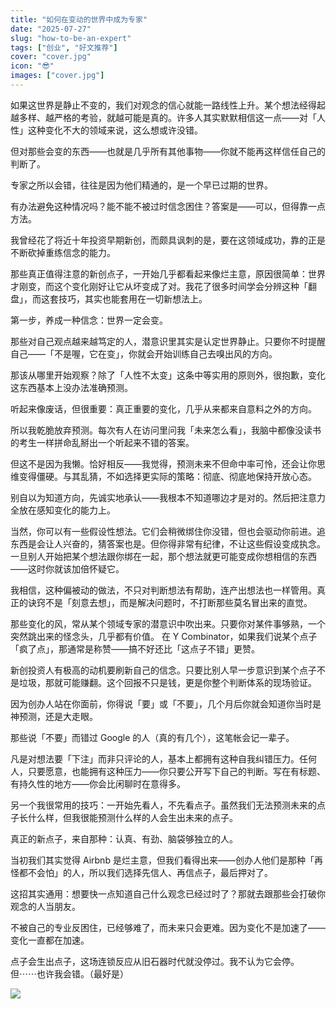 ```yaml
---
title: "如何在变动的世界中成为专家"
date: "2025-07-27"
slug: "how-to-be-an-expert"
tags: ["创业", "好文推荐"]
cover: "cover.jpg"
icon: "😎"
images: ["cover.jpg"]
---
```

如果这世界是静止不变的，我们对观念的信心就能一路线性上升。某个想法经得起越多样、越严格的考验，就越可能是真的。许多人其实默默相信这一点——对「人性」这种变化不大的领域来说，这么想或许没错。



但对那些会变的东西——也就是几乎所有其他事物——你就不能再这样信任自己的判断了。



专家之所以会错，往往是因为他们精通的，是一个早已过期的世界。



有办法避免这种情况吗？能不能不被过时信念困住？答案是——可以，但得靠一点方法。



我曾经花了将近十年投资早期新创，而颇具讽刺的是，要在这领域成功，靠的正是不断砍掉重练信念的能力。



那些真正值得注意的新创点子，一开始几乎都看起来像烂主意，原因很简单：世界才刚变，而这个变化刚好让它从坏变成了对。我花了很多时间学会分辨这种「翻盘」，而这套技巧，其实也能套用在一切新想法上。



第一步，养成一种信念：世界一定会变。



那些对自己观点越来越笃定的人，潜意识里其实是认定世界静止。只要你不时提醒自己——「不是喔，它在变」，你就会开始训练自己去嗅出风的方向。



那该从哪里开始观察？除了「人性不太变」这条中等实用的原则外，很抱歉，变化这东西基本上没办法准确预测。



听起来像废话，但很重要：真正重要的变化，几乎从来都来自意料之外的方向。



所以我乾脆放弃预测。每次有人在访问里问我「未来怎么看」，我脑中都像没读书的考生一样拼命乱掰出一个听起来不错的答案。



但这不是因为我懒。恰好相反——我觉得，预测未来不但命中率可怜，还会让你思维变得僵硬。与其乱猜，不如选择更实际的策略：彻底、彻底地保持开放心态。



别自以为知道方向，先诚实地承认——我根本不知道哪边才是对的。然后把注意力全放在感知变化的能力上。



当然，你可以有一些假设性想法。它们会稍微绑住你没错，但也会驱动你前进。追东西是会让人兴奋的，猜答案也是。但你得非常有纪律，不让这些假设变成执念。
一旦别人开始把某个想法跟你绑在一起，那个想法就更可能变成你想相信的东西——这时你就该加倍怀疑它。



我相信，这种偏被动的做法，不只对判断想法有帮助，连产出想法也一样管用。真正的诀窍不是「刻意去想」，而是解决问题时，不打断那些莫名冒出来的直觉。



那些变化的风，常从某个领域专家的潜意识中吹出来。只要你对某件事够熟，一个突然跳出来的怪念头，几乎都有价值。
在 Y Combinator，如果我们说某个点子「疯了点」，那通常是称赞——搞不好还比「这点子不错」更赞。



新创投资人有极高的动机要刷新自己的信念。只要比别人早一步意识到某个点子不是垃圾，那就可能赚翻。这个回报不只是钱，更是你整个判断体系的现场验证。



因为创办人站在你面前，你得说「要」或「不要」，几个月后你就会知道你当时是神预测，还是大走眼。



那些说「不要」而错过 Google 的人（真的有几个），这笔帐会记一辈子。



凡是对想法要「下注」而非只评论的人，基本上都拥有这种自我纠错压力。任何人，只要愿意，也能拥有这种压力——你只要公开写下自己的判断。写在有标题、有持久性的地方——你会比闲聊时在意得多。



另一个我很常用的技巧：一开始先看人，不先看点子。虽然我们无法预测未来的点子长什么样，但我很能预测什么样的人会生出未来的点子。



真正的新点子，来自那种：认真、有劲、脑袋够独立的人。



当初我们其实觉得 Airbnb 是烂主意，但我们看得出来——创办人他们是那种「再怪都不会怕」的人，所以我们选择先信人、再信点子，最后押对了。



这招其实通用：想要快一点知道自己什么观念已经过时了？那就去跟那些会打破你观念的人当朋友。



不被自己的专业反困住，已经够难了，而未来只会更难。因为变化不是加速了——变化一直都在加速。



点子会生出点子，这场连锁反应从旧石器时代就没停过。我不认为它会停。
但⋯⋯也许我会错。（最好是）




![](https://prod-files-secure.s3.us-west-2.amazonaws.com/112d0858-5090-4d34-a606-b75eb8d65fd2/46476355-9cf3-4e99-9b7a-3531bc426380/1000202064.png?X-Amz-Algorithm=AWS4-HMAC-SHA256&X-Amz-Content-Sha256=UNSIGNED-PAYLOAD&X-Amz-Credential=ASIAZI2LB46636VLQC5Z%2F20250912%2Fus-west-2%2Fs3%2Faws4_request&X-Amz-Date=20250912T223047Z&X-Amz-Expires=3600&X-Amz-Security-Token=IQoJb3JpZ2luX2VjEL3%2F%2F%2F%2F%2F%2F%2F%2F%2F%2FwEaCXVzLXdlc3QtMiJHMEUCIQDRQddj7%2Bjgg69vVixzrapRG14QFmZOyknp7xb7RO37sQIgWZ8ssMTynVnIasGiNkOXU5syz1KGXnpgHh%2FxKGE6sEEq%2FwMINhAAGgw2Mzc0MjMxODM4MDUiDFYDiexQ5yl4sSw8yyrcA%2B0ZxCry8R6Q9UvapvmRAFVW7m%2F%2BVLMbn9BbqDCDF3GclDVRJKYdCja1Rwc7o0RxAAmsSlg5H8YXc38wDvkFmSRFOyBY3vSOOMyWIcpsSH67G6D0TUqKKYj51jxO3vQp8cQgBF12wXBEg1kV1p%2BU1sHG0qSpprxcamml2ZhBxoGbkHZ1%2Fldto29Pv55INuLp8hIQ4u69apgHThwLDn7JWdjS6lvX7NdaBvMicfC3lUD7ZMw8ejxy96yRQrUsUby8JKfNrKp3TR9dUw4hcc6HtasG8mlenT6rXxcFA9eDdGCnooF%2FPmHeUxQuHTt%2Bw8VbqShCgUBwprOEx7KH%2FaJJObYENx3cd%2BjPM1MDjzdQHc6wxyI4I87bxF3kX0Zz%2BJ%2Blihh0QTv6LNS9k%2FC4qIQZJZt5FokxnLujkuZzRKmI%2FwGAAdao6QhhjqaTm8RD2DvyidHtFiCo%2FINXyjBe32%2B%2FmAaASJ%2B3W%2FZKkAzZeq2TTz5rnAfwj4OHSqF9fdPoblcqv2XVgbzvPfXjNOA05fPEJDNlo6nS6XVGY4jwMucbVrfreYPXjyNE0pBc%2FVUw7rcXv3AIcrH4iVXz9GaV8W1uw0ORc7lnzOo1w4vtDoMYRtWWZvHCnYhZc7dcRgb3MNWLksYGOqUB03XDbYrknygzD7FRm2MH1nLnDxcbAxfRywIpIVRdUKZhxNcOy1HqK2QrSSs1LGDlWudH0bAbs2jfa%2B67oqMmC2PF8VhMaVSBq6cXd8EeLtx5g9GHKLUdboRAxP%2FyG1s97yYybQGJlYX6Wr6AeZff78yzdXGuW%2FUrPKjH1kXDL%2B2SKPCL7GcS%2FkMqxVWfQYTu4qcKXn%2F2ejD1DUxkHA1lJuWQuGLb&X-Amz-Signature=e8a8e3023a166761ebd2c4064f7b96edad0e99f4957164a1341b48b5f07122fb&X-Amz-SignedHeaders=host&x-amz-checksum-mode=ENABLED&x-id=GetObject)

